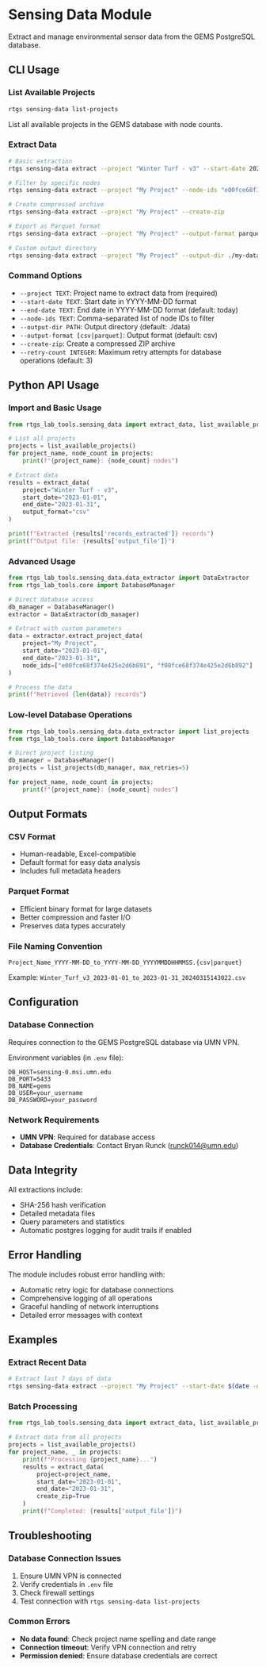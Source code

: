 # Sensing Data Module

Extract and manage environmental sensor data from the GEMS PostgreSQL database.

## CLI Usage

### List Available Projects

```bash
rtgs sensing-data list-projects
```

List all available projects in the GEMS database with node counts.

### Extract Data

```bash
# Basic extraction
rtgs sensing-data extract --project "Winter Turf - v3" --start-date 2023-01-01 --end-date 2023-01-31

# Filter by specific nodes
rtgs sensing-data extract --project "My Project" --node-ids "e00fce68f374e425e2d6b891,f00fce68f374e425e2d6b892"

# Create compressed archive
rtgs sensing-data extract --project "My Project" --create-zip

# Export as Parquet format
rtgs sensing-data extract --project "My Project" --output-format parquet

# Custom output directory
rtgs sensing-data extract --project "My Project" --output-dir ./my-data/
```

### Command Options

- `--project TEXT`: Project name to extract data from (required)
- `--start-date TEXT`: Start date in YYYY-MM-DD format
- `--end-date TEXT`: End date in YYYY-MM-DD format (default: today)
- `--node-ids TEXT`: Comma-separated list of node IDs to filter
- `--output-dir PATH`: Output directory (default: ./data)
- `--output-format [csv|parquet]`: Output format (default: csv)
- `--create-zip`: Create a compressed ZIP archive
- `--retry-count INTEGER`: Maximum retry attempts for database operations (default: 3)

## Python API Usage

### Import and Basic Usage

```python
from rtgs_lab_tools.sensing_data import extract_data, list_available_projects

# List all projects
projects = list_available_projects()
for project_name, node_count in projects:
    print(f"{project_name}: {node_count} nodes")

# Extract data
results = extract_data(
    project="Winter Turf - v3",
    start_date="2023-01-01",
    end_date="2023-01-31",
    output_format="csv"
)

print(f"Extracted {results['records_extracted']} records")
print(f"Output file: {results['output_file']}")
```

### Advanced Usage

```python
from rtgs_lab_tools.sensing_data.data_extractor import DataExtractor
from rtgs_lab_tools.core import DatabaseManager

# Direct database access
db_manager = DatabaseManager()
extractor = DataExtractor(db_manager)

# Extract with custom parameters
data = extractor.extract_project_data(
    project="My Project",
    start_date="2023-01-01",
    end_date="2023-01-31",
    node_ids=["e00fce68f374e425e2d6b891", "f00fce68f374e425e2d6b892"]
)

# Process the data
print(f"Retrieved {len(data)} records")
```

### Low-level Database Operations

```python
from rtgs_lab_tools.sensing_data.data_extractor import list_projects
from rtgs_lab_tools.core import DatabaseManager

# Direct project listing
db_manager = DatabaseManager()
projects = list_projects(db_manager, max_retries=5)

for project_name, node_count in projects:
    print(f"{project_name}: {node_count} nodes")
```

## Output Formats

### CSV Format
- Human-readable, Excel-compatible
- Default format for easy data analysis
- Includes full metadata headers

### Parquet Format
- Efficient binary format for large datasets
- Better compression and faster I/O
- Preserves data types accurately

### File Naming Convention
```
Project_Name_YYYY-MM-DD_to_YYYY-MM-DD_YYYYMMDDHHMMSS.{csv|parquet}
```

Example: `Winter_Turf_v3_2023-01-01_to_2023-01-31_20240315143022.csv`

## Configuration

### Database Connection
Requires connection to the GEMS PostgreSQL database via UMN VPN.

Environment variables (in `.env` file):
```env
DB_HOST=sensing-0.msi.umn.edu
DB_PORT=5433
DB_NAME=gems
DB_USER=your_username
DB_PASSWORD=your_password
```

### Network Requirements
- **UMN VPN**: Required for database access
- **Database Credentials**: Contact Bryan Runck (runck014@umn.edu)

## Data Integrity

All extractions include:
- SHA-256 hash verification
- Detailed metadata files
- Query parameters and statistics
- Automatic postgres logging for audit trails if enabled

## Error Handling

The module includes robust error handling with:
- Automatic retry logic for database connections
- Comprehensive logging of all operations
- Graceful handling of network interruptions
- Detailed error messages with context

## Examples

### Extract Recent Data
```bash
# Extract last 7 days of data
rtgs sensing-data extract --project "My Project" --start-date $(date -d '7 days ago' +%Y-%m-%d)
```

### Batch Processing
```python
from rtgs_lab_tools.sensing_data import extract_data, list_available_projects

# Extract data from all projects
projects = list_available_projects()
for project_name, _ in projects:
    print(f"Processing {project_name}...")
    results = extract_data(
        project=project_name,
        start_date="2023-01-01",
        end_date="2023-01-31",
        create_zip=True
    )
    print(f"Completed: {results['output_file']}")
```

## Troubleshooting

### Database Connection Issues
1. Ensure UMN VPN is connected
2. Verify credentials in `.env` file
3. Check firewall settings
4. Test connection with `rtgs sensing-data list-projects`

### Common Errors
- **No data found**: Check project name spelling and date range
- **Connection timeout**: Verify VPN connection and retry
- **Permission denied**: Ensure database credentials are correct